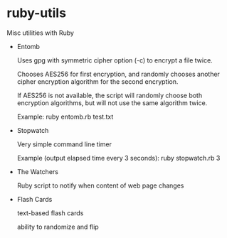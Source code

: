 ruby-utils
==========

Misc utilities with Ruby

- Entomb

  Uses gpg with symmetric cipher option (-c) to encrypt a file twice.

  Chooses AES256 for first encryption, and randomly chooses another cipher encryption algorithm for the second encryption.

  If AES256 is not available, the script will randomly choose both encryption algorithms, but will not use the same algorithm twice.

  Example: ruby entomb.rb test.txt



- Stopwatch

  Very simple command line timer

  Example (output elapsed time every 3 seconds): ruby stopwatch.rb 3


- The Watchers

  Ruby script to notify when content of web page changes 


- Flash Cards

  text-based flash cards

  ability to randomize and flip


